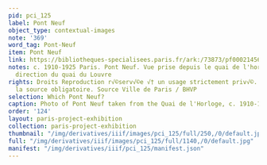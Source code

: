 ```yaml
---
pid: pci_125
label: Pont Neuf
object_type: contextual-images
note: '369'
word_tag: Pont-Neuf
item: Pont Neuf
link: https://bibliotheques-specialisees.paris.fr/ark:/73873/pf0002145629
notes: c. 1910-1925 Paris. Pont Neuf. Vue prise depuis le quai de l'horloge dans la
  direction du quai du Louvre
rights: Droits Reproduction r√©serv√©e √† un usage strictement priv√©. Mention de
  la source obligatoire. Source Ville de Paris / BHVP
selection: Which Pont Neuf?
caption: Photo of Pont Neuf taken from the Quai de l'Horloge, c. 1910-1925
order: '124'
layout: paris-project-exhibition
collection: paris-project-exhibition
thumbnail: "/img/derivatives/iiif/images/pci_125/full/250,/0/default.jpg"
full: "/img/derivatives/iiif/images/pci_125/full/1140,/0/default.jpg"
manifest: "/img/derivatives/iiif/pci_125/manifest.json"
---
```

